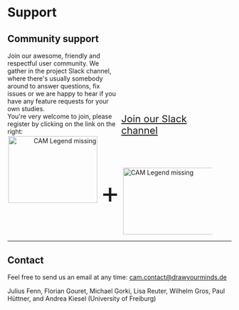 Support
=====

Community support
------------

<div style="display: inline-block; width:50%;">
Join our awesome, friendly and respectful user community. We gather in the project Slack channel, where there's usually somebody around to answer questions, fix issues or we are happy to hear if you have any feature requests for your own studies.
<br>
You're very welcome to join, please register by clicking on the link on the right:

</div>
<div style="display: inline-block; width:40%;">
    <a href="https://join.slack.com/t/cognitiveaffe-um96332/shared_invite/zt-1cybwr0tf-u2PWQh4L3BP3tuxLuH4c5w"
        style="font-size: 22px;" target="_blank">Join our Slack channel
    </a>
</div>
<br>
<div style="display: inline-block; width:40%; text-align: right;">
<img src="https://raw.githubusercontent.com/FennStatistics/CAMtools_documentation/master/docs/media/CAMtools_logo.PNG" alt="CAM Legend missing" style="height:150px; width:200px;" class="centerImg">
</div>
<div style="display: inline-block; width:10%; text-align: center;">
<span style="font-size:66px;">+</span>
</div>
<div style="display: inline-block; width:40%;">
<img src="https://raw.githubusercontent.com/FennStatistics/CAMtools_documentation/master/docs/media/slack_logo.jpg" alt="CAM Legend missing" style="height:150px; width:300px; vertical-align: middle" class="centerImg">
</div>



***
Contact
------------

Feel free to send us an email at any time: <cam.contact@drawyourminds.de>

Julius Fenn, Florian Gouret, Michael Gorki, Lisa Reuter, Wilhelm Gros, Paul Hüttner, and Andrea Kiesel (University of Freiburg)